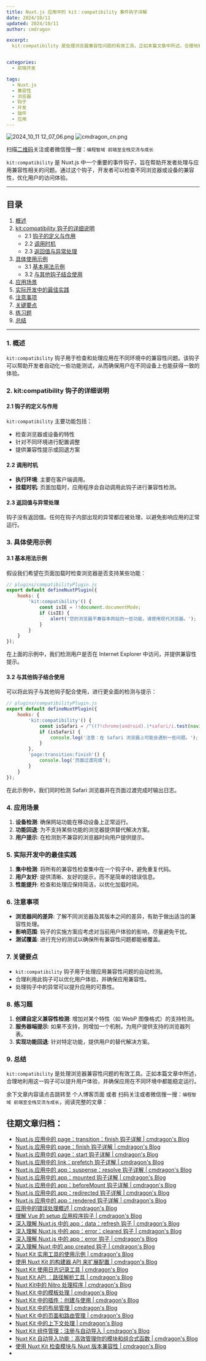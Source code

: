 ```yaml
---
title: Nuxt.js 应用中的 kit：compatibility 事件钩子详解
date: 2024/10/11
updated: 2024/10/11
author: cmdragon

excerpt:
  kit:compatibility 是处理浏览器兼容性问题的有效工具。正如本篇文章中所述，合理地利用这一钩子可以提升用户体验，并确保应用在不同环境中都能稳定运行。


categories:
  - 前端开发

tags:
  - Nuxt.js
  - 兼容性
  - 浏览器
  - 钩子
  - 开发
  - 插件
  - 应用
---
```


<img src="https://static.amd794.com/blog/images/2024_10_11 12_07_06.png@blog" title="2024_10_11 12_07_06.png" alt="2024_10_11 12_07_06.png"/>

<img src="https://static.amd794.com/blog/images/cmdragon_cn.png" title="cmdragon_cn.png" alt="cmdragon_cn.png"/>


扫描[二维码](https://static.amd794.com/blog/images/cmdragon_cn.png)关注或者微信搜一搜：`编程智域 前端至全栈交流与成长`

`kit:compatibility` 是 Nuxt.js 中一个重要的事件钩子，旨在帮助开发者处理与应用兼容性相关的问题。通过这个钩子，开发者可以检查不同浏览器或设备的兼容性，优化用户的访问体验。

---

## 目录

1. [概述](#1-概述)
2. [kit:compatibility 钩子的详细说明](#2-kitcompatibility-钩子的详细说明)
    - 2.1 [钩子的定义与作用](#21-钩子的定义与作用)
    - 2.2 [调用时机](#22-调用时机)
    - 2.3 [返回值与异常处理](#23-返回值与异常处理)
3. [具体使用示例](#3-具体使用示例)
    - 3.1 [基本用法示例](#31-基本用法示例)
    - 3.2 [与其他钩子结合使用](#32-与其他钩子结合使用)
4. [应用场景](#4-应用场景)
5. [实际开发中的最佳实践](#5-实际开发中的最佳实践)
6. [注意事项](#6-注意事项)
7. [关键要点](#7-关键要点)
8. [练习题](#8-练习题)
9. [总结](#9-总结)

---

### 1. 概述

`kit:compatibility` 钩子用于检查和处理应用在不同环境中的兼容性问题。该钩子可以帮助开发者自动化一些功能测试，从而确保用户在不同设备上也能获得一致的体验。

### 2. kit:compatibility 钩子的详细说明

#### 2.1 钩子的定义与作用

`kit:compatibility` 主要功能包括：

- 检查浏览器或设备的特性
- 针对不同环境进行配置调整
- 提供兼容性提示或回退方案

#### 2.2 调用时机

- **执行环境**: 主要在客户端调用。
- **挂载时机**: 页面加载时，应用程序会自动调用此钩子进行兼容性检测。

#### 2.3 返回值与异常处理

钩子没有返回值。任何在钩子内部出现的异常都应被处理，以避免影响应用的正常运行。

### 3. 具体使用示例

#### 3.1 基本用法示例

假设我们希望在页面加载时检查浏览器是否支持某些功能：

```javascript
// plugins/compatibilityPlugin.js
export default defineNuxtPlugin({
    hooks: {
        'kit:compatibility'() {
            const isIE = !!document.documentMode;
            if (isIE) {
                alert('您的浏览器不兼容本网站的一些功能，请使用现代浏览器。');
            }
        }
    }
});
```

在上面的示例中，我们检测用户是否在 Internet Explorer 中访问，并提供兼容性提示。

#### 3.2 与其他钩子结合使用

可以将此钩子与其他钩子配合使用，进行更全面的检测与提示：

```javascript
// plugins/compatibilityPlugin.js
export default defineNuxtPlugin({
    hooks: {
        'kit:compatibility'() {
            const isSafari = /^((?!chrome|android).)*safari/i.test(navigator.userAgent);
            if (isSafari) {
                console.log('注意：在 Safari 浏览器上可能会遇到一些问题。');
            }
        },
        'page:transition:finish'() {
            console.log('页面过渡完成');
        }
    }
});
```

在此示例中，我们同时检测 Safari 浏览器并在页面过渡完成时输出日志。

### 4. 应用场景

1. **设备检测**: 确保网站功能在移动设备上正常运行。
2. **功能回退**: 为不支持某些功能的浏览器提供替代解决方案。
3. **用户提示**: 在检测到不兼容的浏览器时向用户提供提示。

### 5. 实际开发中的最佳实践

1. **集中检测**: 将所有的兼容性检查集中在一个钩子中，避免重复代码。
2. **用户友好**: 提供清晰、友好的提示，而不是简单的错误信息。
3. **性能提升**: 检查和处理应保持简洁，以优化加载时间。

### 6. 注意事项

- **浏览器间的差异**: 了解不同浏览器及其版本之间的差异，有助于做出适当的兼容性处理。
- **影响范围**: 钩子的实施方案应考虑对当前用户体验的影响，尽量避免干扰。
- **测试覆盖**: 进行充分的测试以确保所有兼容性问题都能被覆盖。

### 7. 关键要点

- `kit:compatibility` 钩子用于处理应用兼容性问题的自动检测。
- 合理利用此钩子可以优化用户体验，并确保应用兼容性。
- 处理钩子中的异常可以提升应用的可靠性。

### 8. 练习题

1. **创建自定义兼容性检测**: 增加对某个特性（如 WebP 图像格式）的支持检测。
2. **服务器端提示**: 如果不支持，则增加一个机制，为用户提供支持的浏览器列表。
3. **实现功能回退**: 针对特定功能，提供用户的替代解决方案。

### 9. 总结

`kit:compatibility` 是处理浏览器兼容性问题的有效工具。正如本篇文章中所述，合理地利用这一钩子可以提升用户体验，并确保应用在不同环境中都能稳定运行。

余下文章内容请点击跳转至 个人博客页面 或者 扫码关注或者微信搜一搜：`编程智域 前端至全栈交流与成长`，阅读完整的文章：

## 往期文章归档：

- [Nuxt.js 应用中的 page：transition：finish 钩子详解 | cmdragon's Blog](https://blog.cmdragon.cn/posts/80acaed2b809/)
- [Nuxt.js 应用中的 page：finish 钩子详解 | cmdragon's Blog](https://blog.cmdragon.cn/posts/2e422732f13a/)
- [Nuxt.js 应用中的 page：start 钩子详解 | cmdragon's Blog](https://blog.cmdragon.cn/posts/9876204f1a7b/)
- [Nuxt.js 应用中的 link：prefetch 钩子详解 | cmdragon's Blog](https://blog.cmdragon.cn/posts/3821d8f8b93e/)
- [Nuxt.js 应用中的 app：suspense：resolve 钩子详解 | cmdragon's Blog](https://blog.cmdragon.cn/posts/aca9f9d7692b/)
- [Nuxt.js 应用中的 app：mounted 钩子详解 | cmdragon's Blog](https://blog.cmdragon.cn/posts/a07f12bddf8c/)
- [Nuxt.js 应用中的 app：beforeMount 钩子详解 | cmdragon's Blog](https://blog.cmdragon.cn/posts/bbdca1e3d9a5/)
- [Nuxt.js 应用中的 app：redirected 钩子详解 | cmdragon's Blog](https://blog.cmdragon.cn/posts/c83b294c7a07/)
- [Nuxt.js 应用中的 app：rendered 钩子详解 | cmdragon's Blog](https://blog.cmdragon.cn/posts/26479872ffdc/)
- [应用中的错误处理概述 | cmdragon's Blog](https://blog.cmdragon.cn/posts/5c9b317a962a/)
- [理解 Vue 的 setup 应用程序钩子 | cmdragon's Blog](https://blog.cmdragon.cn/posts/405db1302a23/)
- [深入理解 Nuxt.js 中的 app：data：refresh 钩子 | cmdragon's Blog](https://blog.cmdragon.cn/posts/6f0c4f34bc45/)
- [深入理解 Nuxt.js 中的 app：error：cleared 钩子 | cmdragon's Blog](https://blog.cmdragon.cn/posts/732d62232fb8/)
- [深入理解 Nuxt.js 中的 app：error 钩子 | cmdragon's Blog](https://blog.cmdragon.cn/posts/cb83a085e7a4/)
- [深入理解 Nuxt 中的 app created 钩子 | cmdragon's Blog](https://blog.cmdragon.cn/posts/188ad06ef45a/)
- [Nuxt Kit 实用工具的使用示例 | cmdragon's Blog](https://blog.cmdragon.cn/posts/a66da411afd2/)
- [使用 Nuxt Kit 的构建器 API 来扩展配置 | cmdragon's Blog](https://blog.cmdragon.cn/posts/f6e87c3cf111/)
- [Nuxt Kit 使用日志记录工具 | cmdragon's Blog](https://blog.cmdragon.cn/posts/37ad5a680e7d/)
- [Nuxt Kit API ：路径解析工具 | cmdragon's Blog](https://blog.cmdragon.cn/posts/441492dbf6ae/)
- [Nuxt Kit中的 Nitro 处理程序 | cmdragon's Blog](https://blog.cmdragon.cn/posts/2bd1fe409aca/)
- [Nuxt Kit 中的模板处理 | cmdragon's Blog](https://blog.cmdragon.cn/posts/4cf144d7b562/)
- [Nuxt Kit 中的插件：创建与使用 | cmdragon's Blog](https://blog.cmdragon.cn/posts/080baafc9cf0/)
- [Nuxt Kit 中的布局管理 | cmdragon's Blog](https://blog.cmdragon.cn/posts/1c99e3fc4fb0/)
- [Nuxt Kit 中的页面和路由管理 | cmdragon's Blog](https://blog.cmdragon.cn/posts/85c68e006ffc/)
- [Nuxt Kit 中的上下文处理 | cmdragon's Blog](https://blog.cmdragon.cn/posts/83b074b7a330/)
- [Nuxt Kit 组件管理：注册与自动导入 | cmdragon's Blog](https://blog.cmdragon.cn/posts/1097e357ea9a/)
- [Nuxt Kit 自动导入功能：高效管理你的模块和组合式函数 | cmdragon's Blog](https://blog.cmdragon.cn/posts/54548c5422db/)
- [使用 Nuxt Kit 检查模块与 Nuxt 版本兼容性 | cmdragon's Blog](https://blog.cmdragon.cn/posts/7739f2e3f502/)
-


